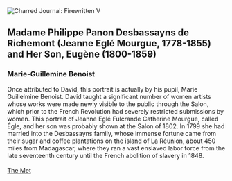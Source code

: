 <div class="artwork-of-the-day">
  <div class="container">
    <div class="img-wrapper">
      <img
        src="https://uploads3.wikiart.org/00440/images/marie-guillemine-benoist/1802madame-philippe-panon-desbassayns-de-richemont-jeanne-egl-mourgue-and-her-son-eug-ne.jpg!Large.jpg"
        alt="Charred Journal: Firewritten V" />
    </div>
    <div class="artwork-detail">
      <div class="artwork-origin"> 
        <h2 class="artwork-name">Madame Philippe Panon Desbassayns de Richemont (Jeanne Eglé Mourgue, 1778-1855) and Her Son, Eugène (1800-1859)</h2>
        <h3 class="artist">
          Marie-Guillemine Benoist
        </h3>
      </div>
      <p class="description">
        <span class="artwork-description-text ng-binding" ng-bind-html="viewModel.ArtworkOfTheDay.Description | unsafe">Once attributed to David, this portrait is actually by his pupil, Marie Guillelmine Benoist. David taught a significant number of women artists whose works were made newly visible to the public through the Salon, which prior to the French Revolution had severely restricted submissions by women. This portrait of Jeanne Eglé Fulcrande Catherine Mourgue, called Égle, and her son was probably shown at the Salon of 1802. In 1799 she had married into the Desbassayns family, whose immense fortune came from their sugar and coffee plantations on the island of La Réunion, about 450 miles from Madagascar, where they ran a vast enslaved labor force from the late seventeenth century until the French abolition of slavery in 1848.<br><br><a target="_blank" href="https://www.metmuseum.org/art/collection/search/435650">The Met</a></span>
                        <div class="text-shadow-container" ng-show="showShadow" style=""></div>
      </p>
    </div>
  </div>

</div>
